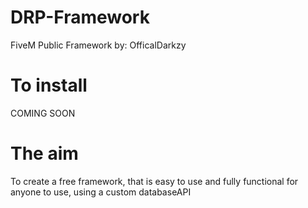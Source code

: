 # DRP-Framework
FiveM Public Framework by: OfficalDarkzy

# To install
COMING SOON

# The aim
To create a free framework, that is easy to use and fully functional for anyone to use, using a custom databaseAPI